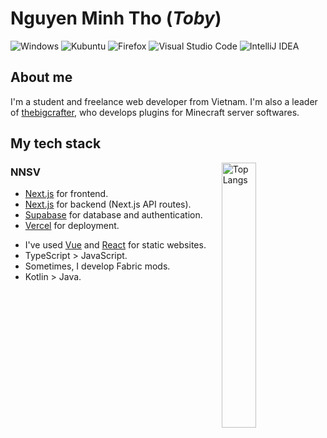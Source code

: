 # Nguyen Minh Tho (_Toby_)

![Windows](https://img.shields.io/badge/Windows-3498db?style=for-the-badge&logo=windows)
![Kubuntu](https://img.shields.io/badge/Kubuntu-0077C4?style=for-the-badge&logo=kubuntu)
![Firefox](https://img.shields.io/badge/Firefox-FF7139?style=for-the-badge&logo=firefox&logoColor=ffffff)
![Visual Studio Code](https://img.shields.io/badge/Visual%20Studio%20Code-0078d7?style=for-the-badge&logo=visual-studio-code)
![IntelliJ IDEA](https://img.shields.io/badge/IntelliJ%20IDEA-000000?style=for-the-badge&logo=IntelliJ-IDEA)

## About me

I'm a student and freelance web developer from Vietnam. I'm also a leader of [thebigcrafter](https://github.com/thebigcrafter), who develops plugins for Minecraft server softwares.

## My tech stack

[<img src="https://github-readme-stats.vercel.app/api/top-langs/?username=toby7002" alt="Top Langs" align="right" width="33%">](https://github.com/toby7002)

### NNSV

- [Next.js](https://nextjs.org/) for frontend.
- [Next.js](https://nextjs.org/) for backend (Next.js API routes).
- [Supabase](https://supabase.com/) for database and authentication.
- [Vercel](https://vercel.com/) for deployment.
>
- I've used [Vue](https://vuejs.org/) and [React](https://react.dev/) for static websites.
- TypeScript > JavaScript.
- Sometimes, I develop Fabric mods.
- Kotlin > Java.
